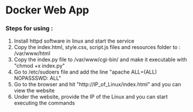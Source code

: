 # Docker Web App
### Steps for using :
1. Install httpd software in linux and start the service
2. Copy the index.html, style.css, script.js files and resources folder to : /var/www/html
3. Copy the index.py file to /var/www/cgi-bin/ and make it executable with "chmod +x index.py"
4. Go to /etc/sudoers file and add the line "apache ALL=(ALL) NOPASSSWD: ALL"
5. Go to the browser and hit "http://IP_of_Linux/index.html" and you can view the website
6. Under the website, provide the IP of the Linux and you can start executing the commands
